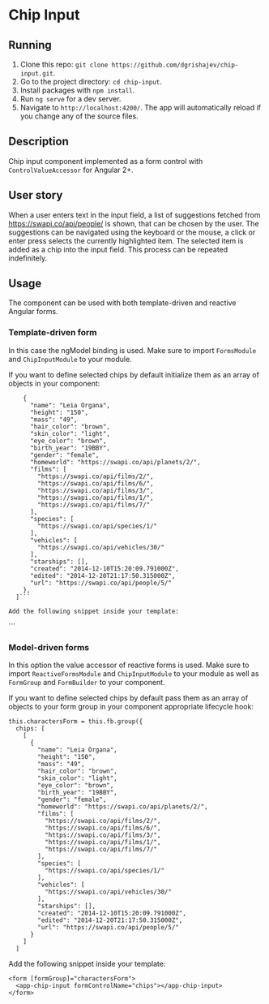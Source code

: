 # Chip Input

## Running

1. Clone this repo: `git clone https://github.com/dgrishajev/chip-input.git`.
2. Go to the project directory: `cd chip-input`.
3. Install packages with `npm install`.
4. Run `ng serve` for a dev server.
5. Navigate to `http://localhost:4200/`. The app will automatically reload if you change any of the source files.

## Description

Chip input component implemented as a form control with `ControlValueAccessor` for Angular 2+.

## User story

When a user enters text in the input field, a list of suggestions fetched from https://swapi.co/api/people/ is shown, that can be chosen by the user. The suggestions can be navigated using the keyboard or the mouse, a click or enter press selects the currently highlighted item. The selected item is added as a chip into the input field. This process can be repeated indefinitely.

## Usage

The component can be used with both template-driven and reactive Angular forms.

### Template-driven form

In this case the ngModel binding is used. Make sure to import `FormsModule` and `ChipInputModule` to your module.

If you want to define selected chips by default initialize them as an array of objects in your component:

```charactersChips: Array<Object> = [
    {
      "name": "Leia Organa",
      "height": "150",
      "mass": "49",
      "hair_color": "brown",
      "skin_color": "light",
      "eye_color": "brown",
      "birth_year": "19BBY",
      "gender": "female",
      "homeworld": "https://swapi.co/api/planets/2/",
      "films": [
        "https://swapi.co/api/films/2/",
        "https://swapi.co/api/films/6/",
        "https://swapi.co/api/films/3/",
        "https://swapi.co/api/films/1/",
        "https://swapi.co/api/films/7/"
      ],
      "species": [
        "https://swapi.co/api/species/1/"
      ],
      "vehicles": [
        "https://swapi.co/api/vehicles/30/"
      ],
      "starships": [], 
      "created": "2014-12-10T15:20:09.791000Z",
      "edited": "2014-12-20T21:17:50.315000Z",
      "url": "https://swapi.co/api/people/5/"
    },
  ]```

Add the following snippet inside your template:

```
<form #templateForm="ngForm">
  <app-chip-input name="chips" [(ngModel)]="charactersChips"></app-chip-input>
</form>
```

### Model-driven forms

In this option the value accessor of reactive forms is used. Make sure to import `ReactiveFormsModule` and `ChipInputModule` to your module as well as `FormGroup` and `FormBuilder` to your component.

If you want to define selected chips by default pass them as an array of objects to your form group in your component appropriate lifecycle hook:

```
this.charactersForm = this.fb.group({
  chips: [
    [
      {
        "name": "Leia Organa",
        "height": "150",
        "mass": "49",
        "hair_color": "brown",
        "skin_color": "light",
        "eye_color": "brown",
        "birth_year": "19BBY",
        "gender": "female",
        "homeworld": "https://swapi.co/api/planets/2/",
        "films": [
          "https://swapi.co/api/films/2/",
          "https://swapi.co/api/films/6/",
          "https://swapi.co/api/films/3/",
          "https://swapi.co/api/films/1/",
          "https://swapi.co/api/films/7/"
        ],
        "species": [
          "https://swapi.co/api/species/1/"
        ],
        "vehicles": [
          "https://swapi.co/api/vehicles/30/"
        ],
        "starships": [],
        "created": "2014-12-10T15:20:09.791000Z",
        "edited": "2014-12-20T21:17:50.315000Z",
        "url": "https://swapi.co/api/people/5/"
      }
    ]
  ]
```

Add the following snippet inside your template:

```
<form [formGroup]="charactersForm">
  <app-chip-input formControlName="chips"></app-chip-input>
</form>
```
